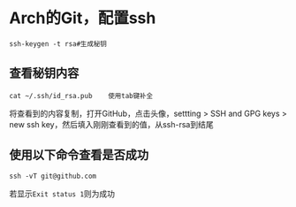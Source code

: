 # Arch的Git，配置ssh
```
ssh-keygen -t rsa#生成秘钥
```
## 查看秘钥内容
```
cat ~/.ssh/id_rsa.pub    使用tab键补全
```
将查看到的内容复制，打开GitHub，点击头像，settting > SSH and GPG keys > new ssh key，然后填入刚刚查看到的值，从ssh-rsa到结尾
## 使用以下命令查看是否成功
```
ssh -vT git@github.com
```
若显示`Exit status 1`则为成功
